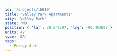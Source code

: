 ```yaml
---
id: '/projects/16010'
title: 'Valley Park Apartments'
city: 'Valley Park'
state: 'MO'
position: { 'lat': 38.549397, 'lng': -90.493697 }
units: 42
type: 'EA'
tags:
  - Energy Audit
---
```

